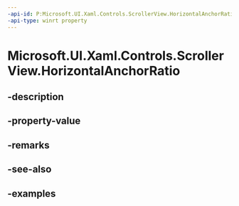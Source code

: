 ```yaml
---
-api-id: P:Microsoft.UI.Xaml.Controls.ScrollerView.HorizontalAnchorRatio
-api-type: winrt property
---
```


<!-- Property syntax.
public double HorizontalAnchorRatio { get;  set; }
-->

# Microsoft.UI.Xaml.Controls.ScrollerView.HorizontalAnchorRatio

## -description

## -property-value

## -remarks

## -see-also

## -examples

